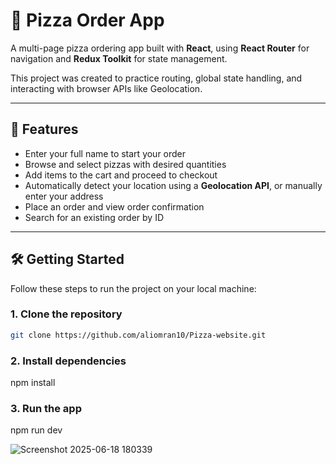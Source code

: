 # 🍕 Pizza Order App

A multi-page pizza ordering app built with **React**, using **React Router** for navigation and **Redux Toolkit** for state management.

This project was created to practice routing, global state handling, and interacting with browser APIs like Geolocation.

---

## 🚀 Features

- Enter your full name to start your order
- Browse and select pizzas with desired quantities
- Add items to the cart and proceed to checkout
- Automatically detect your location using a **Geolocation API**, or manually enter your address
- Place an order and view order confirmation
- Search for an existing order by ID

---

## 🛠️ Getting Started

Follow these steps to run the project on your local machine:

### 1. Clone the repository

```bash
git clone https://github.com/aliomran10/Pizza-website.git
```

### 2. Install dependencies

npm install

### 3. Run the app

npm run dev

![Screenshot 2025-06-18 180339](https://github.com/user-attachments/assets/ffe1c91e-320f-4d1d-baf1-98c7e4226e15)
